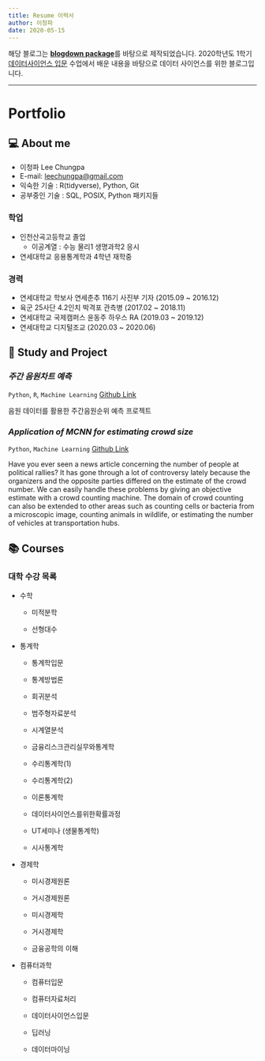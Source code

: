 ```yaml
--- 
title: Resume 이력서
author: 이청파
date: 2020-05-15
---  
```

 

해당 블로그는 [**blogdown package**](https://github.com/rstudio/blogdown)를 바탕으로 제작되었습니다. 2020학년도 1학기 [데이터사이언스 입문](https://statkclee.github.io/ds-intro-2020/) 수업에서 배운 내용을 바탕으로 데이터 사이언스를 위한 블로그입니다.

*****

# Portfolio

## 💻 About me

- 이청파 Lee Chungpa
- E-mail: leechungpa@gmail.com
- 익숙한 기술 : R(tidyverse), Python, Git
- 공부중인 기술 : SQL, POSIX, Python 패키지들
 
### 학업 
 
- 인천산곡고등학교 졸업
    - 이공계열 : 수능 물리1 생명과학2 응시
- 연세대학교 응용통계학과 4학년 재학중

### 경력

- 연세대학교 학보사 연세춘추 116기 사진부 기자 (2015.09 ~ 2016.12)
- 육군 25사단 4.2인치 박격포 관측병 (2017.02 ~ 2018.11)
- 연세대학교 국제캠퍼스 윤동주 하우스 RA (2019.03 ~ 2019.12)
- 연세대학교 디지털조교 (2020.03 ~ 2020.06)



## 📝 Study and Project


### _주간 음원차트 예측_
`Python`, `R`, `Machine Learning` [Github Link](https://github.com/YooGunWook/1nurse4stat)

음원 데이터를 활용한 주간음원순위 예측 프로젝트


### _Application of MCNN for estimating crowd size_

`Python`, `Machine Learning` [Github Link](https://github.com/Seungmi122/2019FS_DL)

Have you ever seen a news article concerning the number of people at political rallies? It has gone through a lot of controversy lately because the organizers and the opposite parties differed on the estimate of the crowd number. We can easily handle these problems by giving an objective estimate with a crowd counting machine. The domain of crowd counting can also be extended to other areas such as counting cells or bacteria from a microscopic image, counting animals in wildlife, or estimating the number of vehicles at transportation hubs.



## 📚 Courses

### 대학 수강 목록

- 수학

  - 미적분학

  - 선형대수

- 통계학

  - 통계학입문

  - 통계방법론

  - 회귀분석

  - 범주형자료분석

  - 시계열분석

  - 금융리스크관리실무와통계학

  - 수리통계학(1)

  - 수리통계학(2)

  - 이론통계학

  - 데이터사이언스를위한확률과정

  - UT세미나 (생물통계학)

  - 시사통계학

- 경제학

  - 미시경제원론

  - 거시경제원론

  - 미시경제학

  - 거시경제학

  - 금융공학의 이해

- 컴퓨터과학

  - 컴퓨터입문

  - 컴퓨터자료처리

  - 데이터사이언스입문

  - 딥러닝

  - 데이터마이닝
